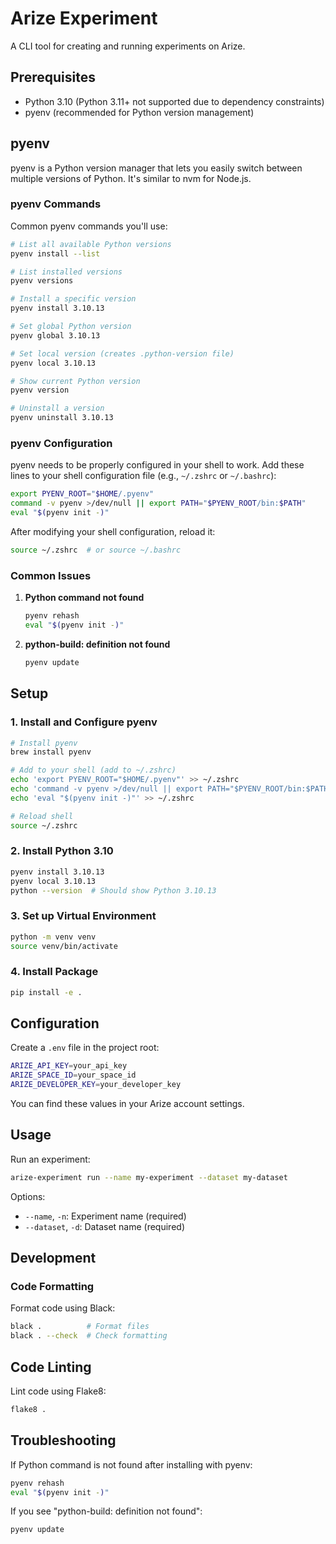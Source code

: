 # Arize Experiment

A CLI tool for creating and running experiments on Arize.

## Prerequisites

- Python 3.10 (Python 3.11+ not supported due to dependency constraints)
- pyenv (recommended for Python version management)

## pyenv

pyenv is a Python version manager that lets you easily switch between multiple versions of Python. It's similar to nvm for Node.js.

### pyenv Commands

Common pyenv commands you'll use:

```bash
# List all available Python versions
pyenv install --list

# List installed versions
pyenv versions

# Install a specific version
pyenv install 3.10.13

# Set global Python version
pyenv global 3.10.13

# Set local version (creates .python-version file)
pyenv local 3.10.13

# Show current Python version
pyenv version

# Uninstall a version
pyenv uninstall 3.10.13
```

### pyenv Configuration

pyenv needs to be properly configured in your shell to work. Add these lines to your shell configuration file (e.g., `~/.zshrc` or `~/.bashrc`):

```bash
export PYENV_ROOT="$HOME/.pyenv"
command -v pyenv >/dev/null || export PATH="$PYENV_ROOT/bin:$PATH"
eval "$(pyenv init -)"
```

After modifying your shell configuration, reload it:

```bash
source ~/.zshrc  # or source ~/.bashrc
```

### Common Issues

1. **Python command not found**

   ```bash
   pyenv rehash
   eval "$(pyenv init -)"
   ```

2. **python-build: definition not found**

   ```bash
   pyenv update
   ```

## Setup

### 1. Install and Configure pyenv

```bash
# Install pyenv
brew install pyenv

# Add to your shell (add to ~/.zshrc)
echo 'export PYENV_ROOT="$HOME/.pyenv"' >> ~/.zshrc
echo 'command -v pyenv >/dev/null || export PATH="$PYENV_ROOT/bin:$PATH"' >> ~/.zshrc
echo 'eval "$(pyenv init -)"' >> ~/.zshrc

# Reload shell
source ~/.zshrc
```

### 2. Install Python 3.10

```bash
pyenv install 3.10.13
pyenv local 3.10.13
python --version  # Should show Python 3.10.13
```

### 3. Set up Virtual Environment

```bash
python -m venv venv
source venv/bin/activate
```

### 4. Install Package

```bash
pip install -e .
```

## Configuration

Create a `.env` file in the project root:

```bash
ARIZE_API_KEY=your_api_key
ARIZE_SPACE_ID=your_space_id
ARIZE_DEVELOPER_KEY=your_developer_key
```

You can find these values in your Arize account settings.

## Usage

Run an experiment:

```bash
arize-experiment run --name my-experiment --dataset my-dataset
```

Options:

- `--name`, `-n`: Experiment name (required)
- `--dataset`, `-d`: Dataset name (required)

## Development

### Code Formatting

Format code using Black:

```bash
black .          # Format files
black . --check  # Check formatting
```

## Code Linting

Lint code using Flake8:

```bash
flake8 .
```

## Troubleshooting

If Python command is not found after installing with pyenv:

```bash
pyenv rehash
eval "$(pyenv init -)"
```

If you see "python-build: definition not found":

```bash
pyenv update
```

